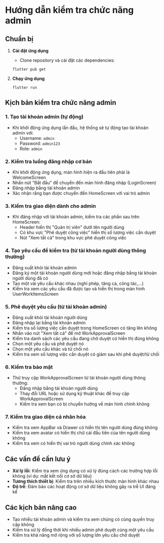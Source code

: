 # Hướng dẫn kiểm tra chức năng admin

## Chuẩn bị

1. **Cài đặt ứng dụng**
   - Clone repository và cài đặt các dependencies:
   ```
   flutter pub get
   ```

2. **Chạy ứng dụng**
   ```
   flutter run
   ```

## Kịch bản kiểm tra chức năng admin

### 1. Tạo tài khoản admin (tự động)

- Khi khởi động ứng dụng lần đầu, hệ thống sẽ tự động tạo tài khoản admin với:
  - Username: `admin`
  - Password: `admin123`
  - Role: `admin`

### 2. Kiểm tra luồng đăng nhập cơ bản

- Khi khởi động ứng dụng, màn hình hiện ra đầu tiên phải là WelcomeScreen
- Nhấn nút "Bắt đầu" để chuyển đến màn hình đăng nhập (LoginScreen)
- Đăng nhập bằng tài khoản admin
- Xác nhận rằng bạn được chuyển đến HomeScreen với vai trò admin

### 3. Kiểm tra giao diện dành cho admin

- Khi đăng nhập với tài khoản admin, kiểm tra các phần sau trên HomeScreen:
  - Header hiển thị "Quản trị viên" dưới tên người dùng
  - Có khu vực "Phê duyệt công việc" hiển thị số lượng việc cần duyệt
  - Nút "Xem tất cả" trong khu vực phê duyệt công việc

### 4. Tạo yêu cầu để kiểm tra (từ tài khoản người dùng thông thường)

- Đăng xuất khỏi tài khoản admin
- Đăng ký một tài khoản người dùng mới hoặc đăng nhập bằng tài khoản người dùng đã có
- Tạo một vài yêu cầu khác nhau (nghỉ phép, tăng ca, công tác,...)
- Kiểm tra xem các yêu cầu đã được tạo và hiển thị trong màn hình UserWorkItemsScreen

### 5. Phê duyệt yêu cầu (từ tài khoản admin)

- Đăng xuất khỏi tài khoản người dùng
- Đăng nhập lại bằng tài khoản admin
- Kiểm tra số lượng việc cần duyệt trong HomeScreen có tăng lên không
- Nhấn vào nút "Xem tất cả" để mở WorkApprovalScreen
- Kiểm tra danh sách các yêu cầu đang chờ duyệt có hiển thị đúng không
- Chọn một yêu cầu và phê duyệt nó
- Chọn một yêu cầu khác và từ chối nó
- Kiểm tra xem số lượng việc cần duyệt có giảm sau khi phê duyệt/từ chối

### 6. Kiểm tra bảo mật

- Thử truy cập WorkApprovalScreen từ tài khoản người dùng thông thường:
  - Đăng nhập bằng tài khoản người dùng
  - Thay đổi URL hoặc sử dụng kỹ thuật khác để truy cập WorkApprovalScreen
  - Kiểm tra xem bạn có bị chuyển hướng về màn hình chính không

### 7. Kiểm tra giao diện cá nhân hóa

- Kiểm tra xem AppBar và Drawer có hiển thị tên người dùng đúng không
- Kiểm tra xem avatar có hiển thị chữ cái đầu tiên của tên người dùng không
- Kiểm tra xem có hiển thị vai trò người dùng chính xác không

## Các vấn đề cần lưu ý

- **Xử lý lỗi**: Kiểm tra xem ứng dụng có xử lý đúng cách các trường hợp lỗi không (ví dụ: mất kết nối cơ sở dữ liệu)
- **Tương thích thiết bị**: Kiểm tra trên nhiều kích thước màn hình khác nhau
- **Độ trễ**: Đảm bảo các hoạt động cơ sở dữ liệu không gây ra trễ UI đáng kể

## Các kịch bản nâng cao

- Tạo nhiều tài khoản admin và kiểm tra xem chúng có cùng quyền truy cập không
- Kiểm tra xử lý đồng thời khi nhiều admin phê duyệt cùng một yêu cầu
- Kiểm tra khả năng mở rộng với số lượng lớn yêu cầu chờ duyệt
